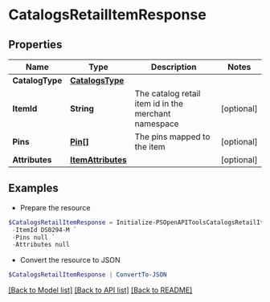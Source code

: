 # CatalogsRetailItemResponse
## Properties

Name | Type | Description | Notes
------------ | ------------- | ------------- | -------------
**CatalogType** | [**CatalogsType**](CatalogsType.md) |  | 
**ItemId** | **String** | The catalog retail item id in the merchant namespace | [optional] 
**Pins** | [**Pin[]**](Pin.md) | The pins mapped to the item | [optional] 
**Attributes** | [**ItemAttributes**](ItemAttributes.md) |  | [optional] 

## Examples

- Prepare the resource
```powershell
$CatalogsRetailItemResponse = Initialize-PSOpenAPIToolsCatalogsRetailItemResponse  -CatalogType null `
 -ItemId DS0294-M `
 -Pins null `
 -Attributes null
```

- Convert the resource to JSON
```powershell
$CatalogsRetailItemResponse | ConvertTo-JSON
```

[[Back to Model list]](../README.md#documentation-for-models) [[Back to API list]](../README.md#documentation-for-api-endpoints) [[Back to README]](../README.md)

